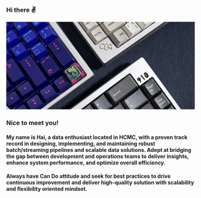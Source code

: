 ### Hi there :v:

![background_picture](readme_media/github_background.jpg)

<h3 align="left">Nice to meet you!</h3>

<h4 align="left"> My name is Hai, a data enthusiast located in HCMC, with  a proven track record in designing, implementing, and maintaining robust batch/streaming pipelines and scalable data solutions. Adept at bridging the gap between development and operations teams to deliver insights, enhance system performance, and optimize overall efficiency.</h4>

<h4 align="left"> Always have Can Do attitude and seek for best practices to drive continuous improvement and deliver high-quality solution with scalability and flexibility oriented mindset.</h4>

<!--
**thanhHai2302/thanhHai2302** is a ✨ _special_ ✨ repository because its `README.md` (this file) appears on your GitHub profile.

Here are some ideas to get you started:

- 🔭 I’m currently working on ...
- 🌱 I’m currently learning ...
- 👯 I’m looking to collaborate on ...
- 🤔 I’m looking for help with ...
- 💬 Ask me about ...
- 📫 How to reach me: ...
- 😄 Pronouns: ...
- ⚡ Fun fact: ...
-->
